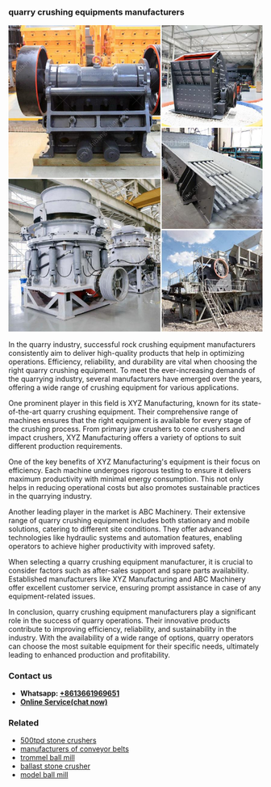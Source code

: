 <h3>quarry crushing equipments manufacturers</h3><img src='1708322854.jpg' alt=''><p>In the quarry industry, successful rock crushing equipment manufacturers consistently aim to deliver high-quality products that help in optimizing operations. Efficiency, reliability, and durability are vital when choosing the right quarry crushing equipment. To meet the ever-increasing demands of the quarrying industry, several manufacturers have emerged over the years, offering a wide range of crushing equipment for various applications.</p><p>One prominent player in this field is XYZ Manufacturing, known for its state-of-the-art quarry crushing equipment. Their comprehensive range of machines ensures that the right equipment is available for every stage of the crushing process. From primary jaw crushers to cone crushers and impact crushers, XYZ Manufacturing offers a variety of options to suit different production requirements.</p><p>One of the key benefits of XYZ Manufacturing's equipment is their focus on efficiency. Each machine undergoes rigorous testing to ensure it delivers maximum productivity with minimal energy consumption. This not only helps in reducing operational costs but also promotes sustainable practices in the quarrying industry.</p><p>Another leading player in the market is ABC Machinery. Their extensive range of quarry crushing equipment includes both stationary and mobile solutions, catering to different site conditions. They offer advanced technologies like hydraulic systems and automation features, enabling operators to achieve higher productivity with improved safety.</p><p>When selecting a quarry crushing equipment manufacturer, it is crucial to consider factors such as after-sales support and spare parts availability. Established manufacturers like XYZ Manufacturing and ABC Machinery offer excellent customer service, ensuring prompt assistance in case of any equipment-related issues.</p><p>In conclusion, quarry crushing equipment manufacturers play a significant role in the success of quarry operations. Their innovative products contribute to improving efficiency, reliability, and sustainability in the industry. With the availability of a wide range of options, quarry operators can choose the most suitable equipment for their specific needs, ultimately leading to enhanced production and profitability.</p><h3>Contact us</h3><ul><li><strong>Whatsapp:&nbsp;<a href="https://wa.me/8613661969651">+8613661969651</a></strong></li><li><a href="https://swt.shibang-china.com/?git&amp;zhl&amp;quarry crushing equipments manufacturers"><strong>Online Service(chat now)</strong></a></li></ul><h3>Related</h3><ul><li><a href='500tpd stone crushers.md'>500tpd stone crushers</a></li><li><a href='manufacturers of conveyor belts.md'>manufacturers of conveyor belts</a></li><li><a href='trommel ball mill.md'>trommel ball mill</a></li><li><a href='ballast stone crusher.md'>ballast stone crusher</a></li><li><a href='model ball mill.md'>model ball mill</a></li></ul>